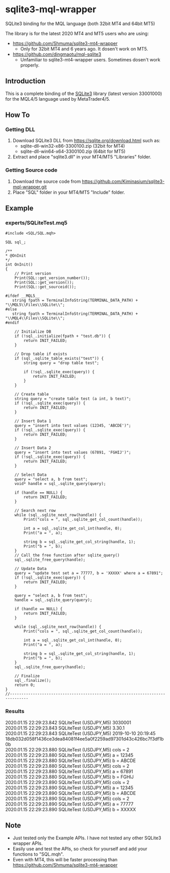 # sqlite3-mql-wrapper

SQLite3 binding for the MQL language (both 32bit MT4 and 64bit MT5)

The library is for the latest 2020 MT4 and MT5 users who are using:

- https://github.com/Shmuma/sqlite3-mt4-wrapper
    * Only for 32bit MT4 and 6 years ago. It dosen't work on MT5.
- https://github.com/dingmaotu/mql-sqlite3
    * Unfamiliar to sqlite3-mt4-wrapper users. Sometimes dosen't work properly.

## Introduction

This is a complete binding of the [SQLite3](http://sqlite.org/) library
(latest version 33001000) for the MQL4/5 language used by MetaTrader4/5.

## How To

### Getting DLL

1. Download SQLite3 DLL from https://sqlite.org/download.html such as:
    - sqlite-dll-win32-x86-3300100.zip (32bit for MT4)
    - sqlite-dll-win64-x64-3300100.zip (64bit for MT5)
2. Extract and place "sqlite3.dll" in your MT4/MT5 "Libraries" folder.

### Getting Source code

1. Download the source code from https://github.com/Kiminasium/sqlite3-mql-wrapper.git
2. Place "SQL" folder in your MT4/MT5 "Include" folder.

## Example

### experts/SQLiteTest.mq5

```MQL5
#include <SQL/SQL.mqh>

SQL sql_;

/**
* @OnInit
*/
int OnInit()
{
    // Print version
    Print(SQL::get_version_number());
    Print(SQL::get_version());
    Print(SQL::get_sourceid());

#ifdef __MQL5__
   string fpath = TerminalInfoString(TERMINAL_DATA_PATH) + "\\MQL5\\Files\\SQLite\\";
#else
   string fpath = TerminalInfoString(TERMINAL_DATA_PATH) + "\\MQL4\\Files\\SQLite\\";
#endif

    // Initialize DB
    if (!sql_.initialize(fpath + "test.db")) {
        return INIT_FAILED;
    }

    // Drop table if exists
    if (sql_.sqlite_table_exists("test")) {
        string query = "drop table test";

        if (!sql_.sqlite_exec(query)) {
            return INIT_FAILED;
        }
    }

    // Create table
    string query = "create table test (a int, b text)";
    if (!sql_.sqlite_exec(query)) {
        return INIT_FAILED;
    }

    // Insert Data 1
    query = "insert into test values (12345, 'ABCDE')";
    if (!sql_.sqlite_exec(query)) {
        return INIT_FAILED;
    }

    // Insert Data 2
    query = "insert into test values (67891, 'FGHIJ')";
    if (!sql_.sqlite_exec(query)) {
        return INIT_FAILED;
    }

    // Select Data
    query = "select a, b from test";
    void* handle = sql_.sqlite_query(query);

    if (handle == NULL) {
        return INIT_FAILED;
    }

    // Search next row
    while (sql_.sqlite_next_row(handle)) {
        Print("cols = ", sql_.sqlite_get_col_count(handle));

        int a = sql_.sqlite_get_col_int(handle, 0);
        Print("a = ", a);

        string b = sql_.sqlite_get_col_string(handle, 1);
        Print("b = ", b);
    }
    // Call the free function after sqlite_query()
    sql_.sqlite_free_query(handle);

    // Update Data
    query = "update test set a = 77777, b = 'XXXXX' where a = 67891";
    if (!sql_.sqlite_exec(query)) {
        return INIT_FAILED;
    }

    query = "select a, b from test";
    handle = sql_.sqlite_query(query);

    if (handle == NULL) {
        return INIT_FAILED;
    }

    while (sql_.sqlite_next_row(handle)) {
        Print("cols = ", sql_.sqlite_get_col_count(handle));

        int a = sql_.sqlite_get_col_int(handle, 0);
        Print("a = ", a);

        string b = sql_.sqlite_get_col_string(handle, 1);
        Print("b = ", b);
    }
    sql_.sqlite_free_query(handle);

    // Finalize
    sql_.finalize();
    return 0;
}
//------------------------------------------------------------------------------
```
### Results

2020.01.15 22:29:23.842	SQLiteTest (USDJPY,M5)	3030001  
2020.01.15 22:29:23.843	SQLiteTest (USDJPY,M5)	3.30.1  
2020.01.15 22:29:23.843	SQLiteTest (USDJPY,M5)	2019-10-10 20:19:45  18db032d058f1436ce3dea84081f4ee5a0f2259ad97301d43c426bc7f3df1b0b  
2020.01.15 22:29:23.880	SQLiteTest (USDJPY,M5)	cols = 2  
2020.01.15 22:29:23.880	SQLiteTest (USDJPY,M5)	a = 12345  
2020.01.15 22:29:23.880	SQLiteTest (USDJPY,M5)	b = ABCDE  
2020.01.15 22:29:23.880	SQLiteTest (USDJPY,M5)	cols = 2  
2020.01.15 22:29:23.880	SQLiteTest (USDJPY,M5)	a = 67891  
2020.01.15 22:29:23.880	SQLiteTest (USDJPY,M5)	b = FGHIJ  
2020.01.15 22:29:23.890	SQLiteTest (USDJPY,M5)	cols = 2  
2020.01.15 22:29:23.890	SQLiteTest (USDJPY,M5)	a = 12345  
2020.01.15 22:29:23.890	SQLiteTest (USDJPY,M5)	b = ABCDE  
2020.01.15 22:29:23.890	SQLiteTest (USDJPY,M5)	cols = 2  
2020.01.15 22:29:23.890	SQLiteTest (USDJPY,M5)	a = 77777  
2020.01.15 22:29:23.890	SQLiteTest (USDJPY,M5)	b = XXXXX  

## Note

- Just tested only the Example APIs. I have not tested any other SQLite3 wrapper APIs.
- Easily use and test the APIs, so check for yourself and add your functions to "SQL.mqh".
- Even with MT4, this will be faster processing than https://github.com/Shmuma/sqlite3-mt4-wrapper
